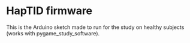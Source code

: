 # HapTID firmware

This is the Arduino sketch made to run for the study on healthy subjects (works with pygame_study_software).